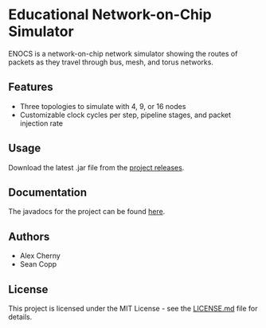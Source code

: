 # Educational Network-on-Chip Simulator

ENOCS is a network-on-chip network simulator showing the routes of packets as they travel through bus, mesh, and torus networks.

## Features

* Three topologies to simulate with 4, 9, or 16 nodes
* Customizable clock cycles per step, pipeline stages, and packet injection rate

## Usage
Download the latest .jar file from the [project releases](https://github.com/aacherny/ENoCS/releases).

## Documentation
The javadocs for the project can be found [here](https://aacherny.github.io/ENoCS).

## Authors
* Alex Cherny
* Sean Copp

## License
This project is licensed under the MIT License - see the [LICENSE.md](https://aacherny.github.com/ENoCS/LICENSE.md) file for details.